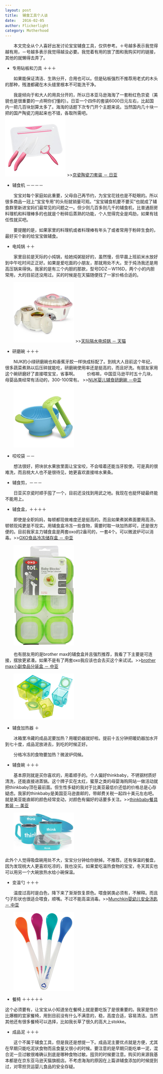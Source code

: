 ```yaml
---
layout: post
title:  辅食工具个人谈
date:   2016-02-05
author: Flickerlight
category: Motherhood
---
```


&emsp;&emsp;本文完全从个人喜好出发讨论宝宝辅食工具，仅供参考。＋号越多表示我觉得越有用，－号越多表示我觉得越没必要。我觉着有用的放了图和我购买时的链接，其他的就懒得去弄了。


* 专用砧板和刀具 ＋＋＋

&emsp;&emsp;如果能保证清洁、生熟分开，合用也可以。但是砧板强烈不推荐用老式的木头的那种，残渣都藏在木头缝里根本不可能洗干净。

&emsp;&emsp;我是倾向于和大人的用具分开的，所以日本亚马逊海淘了一套粉红色京瓷（美貌也是很重要的一点啊你们懂的）。日亚一个四件的套装6000日元左右，比起国内一把几百块划算太多了。海淘的话题下次专门开个主题来说。当然国内几十块一把的国产陶瓷刀用起来也不错，各取所需吧。
&emsp;&emsp;<img src="/images/2016-02-05/kyocera_pink.jpg" width="200">
\>\>[京瓷陶瓷刀套装 － 日亚](http://www.amazon.co.jp/gp/product/B004F7X7AY/ref=oh_aui_detailpage_o08_s00?ie=UTF8&psc=1)


* 辅食机 －－－－

&emsp;&emsp;宝宝对每个家庭如此重要，父母自己再节约，为宝宝花钱也是不眨眼的。所以很多商品一冠上“宝宝专用”的头衔就销量可观。“宝宝辅食机要不要买”也就成了辅食群里新进宝妈们最常见的问题之一。但少则几百多则几千的辅食机，比普通厨房料理机和料理棒多的也就是个粉碎后蒸熟的功能，个人觉得完全是鸡肋，如果有钱任性就买吧。

&emsp;&emsp;要提醒的是，如果家里的料理机或者料理棒有年头了或者常用于粉碎生食的，最好买个新的给宝宝做辅食。

* 电炖锅 ＋＋

&emsp;&emsp;家里目前是天际的小炖锅，给她炖粥挺好的，虽然慢，但早晨上班前米水放好到中午吃时间正正好。如果是爱吃面的小朋友，那就用处不大。至于炖汤我还是用高压锅来得快。我家的是有三个内胆的那款，型号DDZ－W116D，两个小的内胆常用，大的目前还没用过。买的时候是在天猫随便找了一家价格合适的。

&emsp;&emsp;<img src="/images/2016-02-05/tianji.jpg" width="200">
\>\>[天际隔水电炖锅 － 天猫](https://detail.m.tmall.com/item.htm?id=22665244361&ali_trackid=2:mm_10891196_11916467_42072504:1454739269_251_2012797010&scm=20140618.1.01010001.0s9&e=5i6SNyQxKLVw4vFB6t2Z2ueEDrYVVa64K7Vc7tFgwiFRAdhuF14FMXh1hFB2TFoP79_TFaMDK6SBWYpKj0bT1pJl1UzW3kexbvuzrGrJYpFPXWa5lqRg7w6fkdQ0h8-XVKjU9FgIvq6-tKzQo9HCa0IwL9rWHbONwP9tZ7d7T9NJ-tlDK8gEl_fYE4s4GjJAVZsJjvswKT0&type=2&tkFlag=0)

* 研磨碗 ＋＋＋

&emsp;&emsp;NUK的小绿研磨碗也和香蕉牙胶一样快成标配了。到桃大人目前这个年纪，很多蔬菜煮熟以后压碎就能吃，研磨碗使用率还是挺高的，而且好洗。有朋友家用这个碗研磨好了直接喂宝宝，省事啊。
&emsp;&emsp;价格嘛，中国亚马逊平时五十几块，母婴品类经常有活动的，300-100常有。
\>\>[NUK婴儿辅食研磨碗 －中亚](http://www.amazon.cn/gp/product/B006Z6E8AG/ref=as_li_tf_tl?ie=UTF8&camp=536&creative=3200&creativeASIN=B006Z6E8AG&linkCode=as2&tag=carspri-23)

&emsp;&emsp;<img src="/images/2016-02-05/nuk_bowl.jpg" width="200">

* 咬咬袋 －－

&emsp;&emsp;想法很好，把块状水果放里面让宝宝咬，不会噎着还能当牙胶使。可是真的很难洗，而且桃大人也不是很待见，她更喜欢直接啃水果条。


* 辅食剪，－－－

&emsp;&emsp;日亚买京瓷时顺手囤了一个，目前还没找到用武之地。我现在也挺怀疑最终能不能用上。

* 辅食盒，＋＋＋＋

&emsp;&emsp;即使是全职妈妈，每顿都现做难度还是挺高的。而且如果煮粥煮面要用高汤，顿顿现炖更是不现实。用辅食盒冷冻一些食物，需要时取一块加热即可，还是很方便的。目前我家主力辅食盒是两套oxo的2盎司的，一套4个。可以微波炉可以消毒。\>\>[OXO食品冷冻储存盒 － 中亚](http://www.amazon.cn/gp/product/B004QZBEFU/ref=as_li_tf_tl?ie=UTF8&camp=536&creative=3200&creativeASIN=B004QZBEFU&linkCode=as2&tag=carspri-23)

&emsp;&emsp;<img src="/images/2016-02-05/oxo_6.jpg" width="200">



&emsp;&emsp;也有朋友用的是brother max的辅食盒并且强烈推荐，我看了下主要是可连接，摆放更紧凑。如果不是有了两套oxo我应该也会去买这个来试试。\>\>[brother max小副食品分装盒 － 中亚](http://www.amazon.cn/gp/product/B00TQMRGWS/ref=as_li_ss_tl?ie=UTF8&camp=536&creative=3132&creativeASIN=B00TQMRGWS&linkCode=as2&tag=carspri-23")

&emsp;&emsp;<img src="/images/2016-02-05/brothermax.jpg" width="200">


* 辅食加热器 ＋

&emsp;&emsp;冰箱里冷藏的成品泥要加热？用暖奶器就好啦。提前十五分钟把暖奶器加水开到七十度，成品泥放进去，到吃的时候正好。

&emsp;&emsp;分格冷冻的食物要加热？微波炉伺候。

* 辅食碗 ＋＋＋

&emsp;&emsp;基本原则就是买你喜欢的，用着顺手的。个人偏好thinkbaby，不锈钢材质好清洗，还能直接进蒸锅。这个牌子实在太红，蜜芽之类的母婴海购网站一做活动就把thinkbaby顶在最前面。但生性多疑的我对于比美亚最低价还低的价格总是心存疑虑。我家的thinkbaby是美国亚马逊直邮的，带邮费关税一起四十美元左右吧。就是美亚能直邮的颜色经常变动，对颜色有偏好的话要多关注。\>\>[thinkbaby餐具套装 － 美亚](http://www.amazon.com/gp/product/B00AQOFXPC?psc=1&redirect=true&ref_=oh_aui_detailpage_o00_s00)

&emsp;&emsp;<img src="/images/2016-02-05/thinkbaby_blue.jpg" width="200">



此外个人觉得吸盘碗用处不大，宝宝分分钟给你掀掉。不推荐。还有保温的餐盘，因为发现桃大人更喜欢吃凉的，我也没买。如果爱吃温热食物的宝宝，冬天其实也可以用另一个大碗放热水给小碗保温。

* 变温勺 ＋＋＋

&emsp;&emsp;温度过高时是白色，降下来了渐渐恢复原色。喂食粥类必须有，不解释。而且勺子形状也很适合喂食，顺嘴。不过不能高温消毒。\>\>[Munchkin婴幼儿安全汤匙 － 中亚](http://www.amazon.cn/gp/product/B00HZO5S4M/ref=as_li_ss_tl?ie=UTF8&camp=536&creative=3132&creativeASIN=B00HZO5S4M&linkCode=as2&tag=carspri-23)

&emsp;&emsp;<img src="/images/2016-02-05/munchkin_spoons.jpg" width="200">



* 餐椅 ＋＋＋＋＋

这个必须要有，让宝宝从小知道坐在餐椅上就是要吃饭了是很重要的。我家是性价比爆棚的宜家餐椅，用到目前没有什么不满意的，稳，高度合适，容易清洁。当然其他还有很多餐椅可以选择，比如我长草了很久的高大上stokke。

* 成品泥 ＋＋＋

&emsp;&emsp;这个不属于辅食工具，但是我还是想提一下。成品泥主要优点就是方便，尤其在早期只能吃泥状食物而且食量又很小的时候。要注意的是早期只能吃单一泥，混合泥一旦过敏很难确认到底是哪种食物过敏。囤货的时候要注意。购买的来源我基本都是在京东亚马逊天猫旗舰店。不考虑海淘的原因在上篇讲辅食添加的时候提到过，对零担货运婴儿食品的安全存疑。



